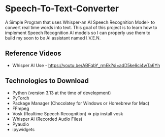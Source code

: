 # Speech-To-Text-Converter
 A Simple Program that uses Whisper-an AI Speech Recognition Model- to convert real time words into text. This goal of this project is to learn how to implement Speech Recognition AI models so I can properly use them to build my soon to be AI assistant named I.V.E.N.

## Reference Videos
- Whisper AI Use - https://youtu.be/ABFqbY_rmEk?si=adD5ke6ci4wTa6Yh

## Technologies to Download
- Python (version 3.13 at the time of development)
- PyTorch
- Package Manager (Chocolatey for Windows or Homebrew for Mac)
- FFmpeg 
- Vosk (Realtime Speech Recognition) => pip install vosk
- Whisper AI (Recorded Audio Files)
- Pyaudio
- ipywidgets